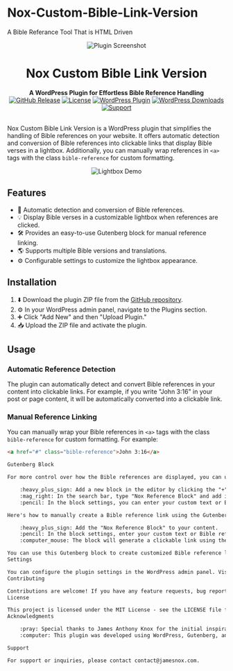 # Nox-Custom-Bible-Link-Version
A Bible Referance Tool That is HTML Driven

<p align="center">
  <img src="screenshot.png" alt="Plugin Screenshot">
</p>

<h1 align="center">Nox Custom Bible Link Version</h1>

<div align="center">
  <strong>A WordPress Plugin for Effortless Bible Reference Handling</strong>
</div>

<div align="center">
  <a href="https://github.com/jamesk9526/nox-custom-bible-link/releases"><img src="https://img.shields.io/github/release/jamesk9526/nox-custom-bible-link.svg" alt="GitHub Release"></a>
  <a href="https://github.com/jamesk9526/nox-custom-bible-link/blob/main/LICENSE"><img src="https://img.shields.io/github/license/jamesk9526/nox-custom-bible-link.svg" alt="License"></a>
  <a href="https://wordpress.org/plugins/nox-custom-bible-link/"><img src="https://img.shields.io/wordpress/plugin/v/nox-custom-bible-link.svg" alt="WordPress Plugin"></a>
  <a href="https://wordpress.org/plugins/nox-custom-bible-link/"><img src="https://img.shields.io/wordpress/plugin/dt/nox-custom-bible-link.svg" alt="WordPress Downloads"></a>
  <a href="https://github.com/jamesk9526/nox-custom-bible-link/issues"><img src="https://img.shields.io/badge/Need%20help%3F-Ask%20us-blue" alt="Support"></a>
</div>

<br />

Nox Custom Bible Link Version is a WordPress plugin that simplifies the handling of Bible references on your website. It offers automatic detection and conversion of Bible references into clickable links that display Bible verses in a lightbox. Additionally, you can manually wrap references in `<a>` tags with the class `bible-reference` for custom formatting.

<p align="center">
  <img src="lightbox-demo.png" alt="Lightbox Demo">
</p>

## Features

- :book: Automatic detection and conversion of Bible references.
- :bulb: Display Bible verses in a customizable lightbox when references are clicked.
- :hammer_and_wrench: Provides an easy-to-use Gutenberg block for manual reference linking.
- :earth_americas: Supports multiple Bible versions and translations.
- :gear: Configurable settings to customize the lightbox appearance.

## Installation

1. :arrow_down: Download the plugin ZIP file from the [GitHub repository](https://github.com/jamesk9526/nox-custom-bible-link).
2. :gear: In your WordPress admin panel, navigate to the Plugins section.
3. :heavy_plus_sign: Click "Add New" and then "Upload Plugin."
4. :inbox_tray: Upload the ZIP file and activate the plugin.

## Usage

### Automatic Reference Detection

The plugin can automatically detect and convert Bible references in your content into clickable links. For example, if you write "John 3:16" in your post or page content, it will be automatically converted into a clickable link.

### Manual Reference Linking

You can manually wrap your Bible references in `<a>` tags with the class `bible-reference` for custom formatting. For example:

```html
<a href="#" class="bible-reference">John 3:16</a>

Gutenberg Block

For more control over how the Bible references are displayed, you can use the provided Gutenberg block. Follow these steps:

    :heavy_plus_sign: Add a new block in the editor by clicking the "+" button.
    :mag_right: In the search bar, type "Nox Reference Block" and add it to your post or page.
    :pencil: In the block settings, you can enter your custom text or Bible reference.

Here's how to manually create a Bible reference link using the Gutenberg block:

    :heavy_plus_sign: Add the "Nox Reference Block" to your content.
    :pencil: In the block settings, enter your custom text or Bible reference (e.g., "John 3:16").
    :computer_mouse: The block will generate a clickable link using the entered text or reference.

You can use this Gutenberg block to create customized Bible reference links with specific text or formatting as needed.
Settings

You can configure the plugin settings in the WordPress admin panel. Visit the "Nox Custom Bible Link Version Settings" page to customize the appearance and behavior of the lightbox.
Contributing

Contributions are welcome! If you have any feature requests, bug reports, or other contributions, please open an issue or create a pull request.
License

This project is licensed under the MIT License - see the LICENSE file for details.
Acknowledgments

    :pray: Special thanks to James Anthony Knox for the initial inspiration and concept of this plugin.
    :computer: This plugin was developed using WordPress, Gutenberg, and other open-source technologies.

Support

For support or inquiries, please contact contact@jamesnox.com.

